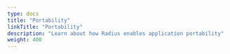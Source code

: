 ```yaml
---
type: docs
title: "Portability"
linkTitle: "Portability"
description: "Learn about how Radius enables application portability"
weight: 400
---
```


